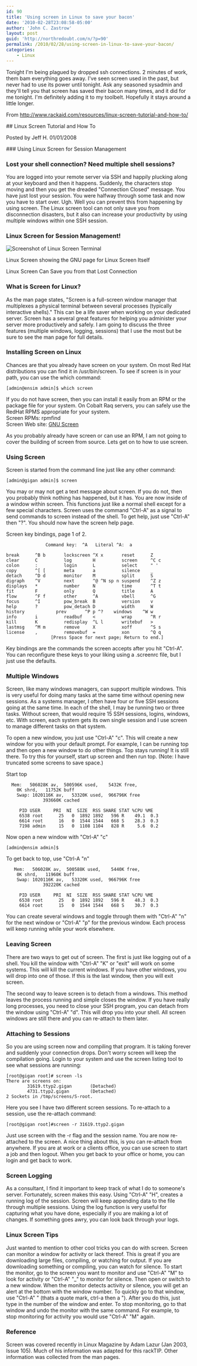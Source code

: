 ```yaml
---
id: 90
title: 'Using screen in Linux to save your bacon'
date: '2010-02-28T23:08:58-05:00'
author: 'John C. Zastrow'
layout: post
guid: 'http://northredoubt.com/n/?p=90'
permalink: /2010/02/28/using-screen-in-linux-to-save-your-bacon/
categories:
    - Linux
---
```


Tonight I'm being plagued by dropped ssh connections. 2 minutes of work, them bam everything goes away. I've seen screen used in the past, but never had to use its power until tonight. Ask any seasoned sysadmin and they'll tell you that screen has saved their bacon many times, and it did for me tonight. I'm definitely adding it to my toolbelt. Hopefully it stays around a little longer.

From http://www.rackaid.com/resources/linux-screen-tutorial-and-how-to/

<div>## Linux Screen Tutorial and How To

Posted by Jeff H. 01/01/2008

</div><div><script type="text/javascript">// <![CDATA[
tweetmeme_source = 'rackaid';
// ]]></script> <script src="http://tweetmeme.com/i/scripts/button.js" type="text/javascript"></script></div>### Using Linux Screen for Session Management

### Lost your shell connection? Need multiple shell sessions?

You are logged into your remote server via SSH and happily plucking along at your keyboard and then it happens. Suddenly, the characters stop moving and then you get the dreaded "Connection Closed" message. You have just lost your session. You were halfway through some task and now you have to start over. Ugh. Well you can prevent this from happening by using screen. The Linux screen tool can not only save you from disconnection disasters, but it also can increase your productivity by using multiple windows within one SSH session.

### Linux Screen for Session Management!

![Screenshot of Linux Screen Terminal](http://www.rackaid.com/files/resources/screen.png)

Linux Screen showing the GNU page for Linux Screen Itself

Linux Screen Can Save you from that Lost Connection

### What is Screen for Linux?

As the man page states, "Screen is a full-screen window manager that multiplexes a physical terminal between several processes (typically interactive shells)." This can be a life saver when working on your dedicated server. Screen has a several great features for helping you administer your server more productively and safely. I am going to discuss the three features (multiple windows, logging, sessions) that I use the most but be sure to see the man page for full details.

### Installing Screen on Linux

Chances are that you already have screen on your system. On most Red Hat distributions you can find it in /usr/bin/screen. To see if screen is in your path, you can use the which command:

```
[admin@ensim admin]$ which screen
```

If you do not have screen, then you can install it easily from an RPM or the package file for your system. On Cobalt Raq servers, you can safely use the RedHat RPMS appropriate for your system.  
Screen RPMs: rpmfind  
Screen Web site: [GNU Screen](http://www.gnu.org/software/screen/)

As you probably already have screen or can use an RPM, I am not going to cover the building of screen from source. Lets get on to how to use screen.

### Using Screen

Screen is started from the command line just like any other command:

```
[admin@gigan admin]$ screen
```

You may or may not get a text message about screen. If you do not, then you probably think nothing has happened, but it has. You are now inside of a window within screen. This functions just like a normal shell except for a few special characters. Screen uses the command "Ctrl-A" as a signal to send commands to screen instead of the shell. To get help, just use "Ctrl-A" then "?". You should now have the screen help page.

Screen key bindings, page 1 of 2.

```
               Command key:  ^A   Literal ^A:  a
```

```
break      ^B b       lockscreen ^X x       reset      Z
clear      C          log        H          screen     ^C c
colon      :          login      L          select     " '
copy       ^[ [       meta       a          silence    _
detach     ^D d       monitor    M          split      S
digraph    ^V         next       ^@ ^N sp n suspend    ^Z z
displays   *          number     N          time       ^T t
fit        F          only       Q          title      A
flow       ^F f       other      ^A         vbell      ^G
focus      ^I         pow_break  B          version    v
help       ?          pow_detach D          width      W
history            prev       ^P p ^?    windows    ^W w
info       i          readbuf    <          wrap       ^R r
kill       K          redisplay  ^L l       writebuf   >
lastmsg    ^M m       remove     X          xoff       ^S s
license    ,          removebuf  =          xon        ^Q q
                 [Press Space for next page; Return to end.]
```

Key bindings are the commands the screen accepts after you hit "Ctrl-A". You can reconfigure these keys to your liking using a .screenrc file, but I just use the defaults.

### Multiple Windows

Screen, like many windows managers, can support multiple windows. This is very useful for doing many tasks at the same time without opening new sessions. As a systems manager, I often have four or five SSH sessions going at the same time. In each of the shell, I may be running two or three tasks. Without screen, that would require 15 SSH sessions, logins, windows, etc. With screen, each system gets its own single session and I use screen to manage different tasks on that system.

To open a new window, you just use "Ctrl-A" "c". This will create a new window for you with your default prompt. For example, I can be running top and then open a new window to do other things. Top stays running! It is still there. To try this for yourself, start up screen and then run top. (Note: I have truncated some screens to save space.)

Start top

```
  Mem:   506028K av,  500596K used,    5432K free,
    0K shrd,   11752K buff
    Swap: 1020116K av,   53320K used,  966796K free
              393660K cached
```

```
     PID USER     PRI  NI  SIZE  RSS SHARE STAT %CPU %ME
     6538 root      25   0  1892 1892   596 R    49.1  0.3
     6614 root      16   0  1544 1544   668 S    28.3  0.3
     7198 admin     15   0  1108 1104   828 R     5.6  0.2
```

Now open a new window with "Ctrl-A" "c"

```
[admin@ensim admin]$
```

To get back to top, use "Ctrl-A "n"

```
   Mem:   506028K av,  500588K used,    5440K free,
    0K shrd,   11960K buff
    Swap: 1020116K av,   53320K used,  966796K free
              392220K cached
```

```
     PID USER     PRI  NI  SIZE  RSS SHARE STAT %CPU %ME
     6538 root      25   0  1892 1892   596 R    48.3  0.3
     6614 root      15   0  1544 1544   668 S    30.7  0.3
```

You can create several windows and toggle through them with "Ctrl-A" "n" for the next window or "Ctrl-A" "p" for the previous window. Each process will keep running while your work elsewhere.

### Leaving Screen

There are two ways to get out of screen. The first is just like logging out of a shell. You kill the window with "Ctrl-A" "K" or "exit" will work on some systems. This will kill the current windows. If you have other windows, you will drop into one of those. If this is the last window, then you will exit screen.

The second way to leave screen is to detach from a windows. This method leaves the process running and simple closes the window. If you have really long processes, you need to close your SSH program, you can detach from the window using "Ctrl-A" "d". This will drop you into your shell. All screen windows are still there and you can re-attach to them later.

### Attaching to Sessions

So you are using screen now and compiling that program. It is taking forever and suddenly your connection drops. Don't worry screen will keep the compilation going. Login to your system and use the screen listing tool to see what sessions are running:

```
[root@gigan root]# screen -ls
There are screens on:
        31619.ttyp2.gigan       (Detached)
        4731.ttyp2.gigan        (Detached)
2 Sockets in /tmp/screens/S-root.
```

Here you see I have two different screen sessions. To re-attach to a session, use the re-attach command:

```
[root@gigan root]#screen -r 31619.ttyp2.gigan
```

Just use screen with the -r flag and the session name. You are now re-attached to the screen. A nice thing about this, is you can re-attach from anywhere. If you are at work or a clients office, you can use screen to start a job and then logout. When you get back to your office or home, you can login and get back to work.

### Screen Logging

As a consultant, I find it important to keep track of what I do to someone's server. Fortunately, screen makes this easy. Using "Ctrl-A" "H", creates a running log of the session. Screen will keep appending data to the file through multiple sessions. Using the log function is very useful for capturing what you have done, especially if you are making a lot of changes. If something goes awry, you can look back through your logs.

### Linux Screen Tips

Just wanted to mention to other cool tricks you can do with screen. Screen can monitor a window for activity or lack thereof. This is great if you are downloading large files, compiling, or watching for output. If you are downloading something or compiling, you can watch for silence. To start the monitor, go to the screen you want to monitor and use "Ctrl-A" "M" to look for activity or "Ctrl-A" "\_" to monitor for silence. Then open or switch to a new window. When the monitor detects activity or silence, you will get an alert at the bottom with the window number. To quickly go to that window, use "Ctrl-A" " (thats a quote mark, ctrl-a then a "). After you do this, just type in the number of the window and enter. To stop monitoring, go to that window and undo the monitor with the same command. For example, to stop monitoring for activity you would use "Ctrl-A" "M" again.

### Reference

Screen was covered recently in Linux Magazine by Adam Lazur (Jan 2003, Issue 105). Much of his information was adapted for this rackTIP. Other information was collected from the man pages.